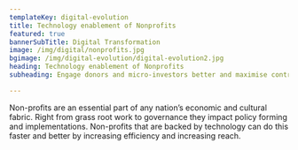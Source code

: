 ```yaml
---
templateKey: digital-evolution
title: Technology enablement of Nonprofits
featured: true
bannerSubTitle: Digital Transformation
image: /img/digital/nonprofits.jpg
bgimage: /img/digital-evolution/digital-evolution2.jpg
heading: Technology enablement of Nonprofits
subheading: Engage donors and micro-investors better and maximise contribution. Be it raising funds for a charity you support or building the next Kickstarter. 

---
```


Non-profits are an essential part of any nation’s economic and cultural fabric. Right from grass root work to governance they impact policy forming and implementations. Non-profits that are backed by technology can do this faster and better by increasing efficiency and increasing reach. 

